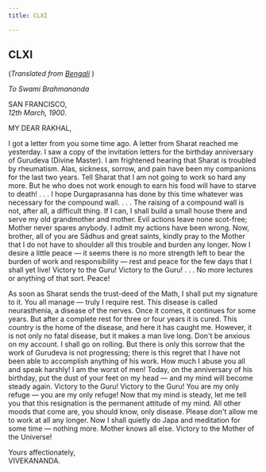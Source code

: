 ```yaml
---
title: CLXI

---
```





  

  


## CLXI

(*Translated from [Bengali](b8466e8161.pdf)* )

*To Swami Brahmananda*

SAN FRANCISCO,  
*12th March, 1900*.

MY DEAR RAKHAL,

I got a letter from you some time ago. A letter from Sharat reached me
yesterday. I saw a copy of the invitation letters for the birthday
anniversary of Gurudeva (Divine Master). I am frightened hearing that
Sharat is troubled by rheumatism. Alas, sickness, sorrow, and pain have
been my companions for the last two years. Tell Sharat that I am not
going to work so hard any more. But he who does not work enough to earn
his food will have to starve to death! . . . I hope Durgaprasanna has
done by this time whatever was necessary for the compound wall. . . .
The raising of a compound wall is not, after all, a difficult thing. If
I can, I shall build a small house there and serve my old grandmother
and mother. Evil actions leave none scot-free; Mother never spares
anybody. I admit my actions have been wrong. Now, brother, all of you
are Sādhus and great saints, kindly pray to the Mother that I do not
have to shoulder all this trouble and burden any longer. Now I desire a
little peace — it seems there is no more strength left to bear the
burden of work and responsibility — rest and peace for the few days that
I shall yet live! Victory to the Guru! Victory to the Guru! . . . No
more lectures or anything of that sort. Peace!

As soon as Sharat sends the trust-deed of the Math, I shall put my
signature to it. You all manage — truly I require rest. This disease is
called neurasthenia, a disease of the nerves. Once it comes, it
continues for some years. But after a complete rest for three or four
years it is cured. This country is the home of the disease, and here it
has caught me. However, it is not only no fatal disease, but it makes a
man live long. Don't be anxious on my account. I shall go on rolling.
But there is only this sorrow that the work of Gurudeva is not
progressing; there is this regret that I have not been able to
accomplish anything of his work. How much I abuse you all and speak
harshly! I am the worst of men! Today, on the anniversary of his
birthday, put the dust of your feet on my head — and my mind will become
steady again. Victory to the Guru! Victory to the Guru! You are my only
refuge — you are my only refuge! Now that my mind is steady, let me tell
you that this resignation is the permanent attitude of my mind. All
other moods that come are, you should know, only disease. Please don't
allow me to work at all any longer. Now I shall quietly do Japa and
meditation for some time — nothing more. Mother knows all else. Victory
to the Mother of the Universe!

Yours affectionately,  
VIVEKANANDA.


